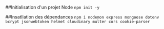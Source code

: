 ##Initialisation d'un projet Node
`
npm init -y
`

##Insatllation des dépendances
`
 npm i nodemon express mongoose dotenv bcrypt jsonwebtoken helmet cloudinary multer cors cookie-parser
`

